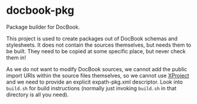 docbook-pkg
===========

Package builder for DocBook.

This project is used to create packages out of DocBook schemas and
stylesheets. It does not contain the sources themselves, but needs
them to be built.  They need to be copied at some specific place, but
never check them in!

As we do not want to modify DocBook sources, we cannot add the public
import URIs within the source files themselves, so we cannot use
[XProject](http://expath.org/modules/xproject/) and we need to provide
an explicit expath-pkg.xml descriptor.  Look into `build.sh` for build
instructions (normally just invoking `build.sh` in that directory is
all you need).
